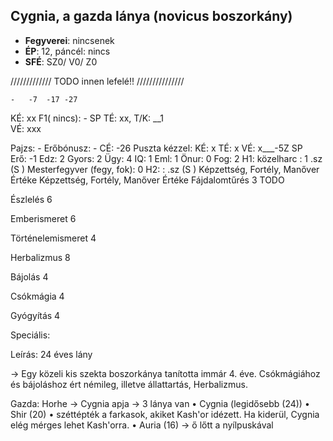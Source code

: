 ## Cygnia, a gazda lánya (novicus boszorkány) 
* **Fegyverei**: nincsenek
* **ÉP**: 12,	páncél: nincs
* **SFÉ**: SZ0/ V0/ Z0


///////////// TODO innen lefelé!! ///////////////

	-	-7	-17	-27

KÉ: xx	  F1(  nincs): - SP 
TÉ: xx,	 T/K: __1	
VÉ: xxx	
	
Pajzs: -	Erőbónusz:  -
CÉ: -26
Puszta kézzel: KÉ: x TÉ: x         VÉ: x___-5Z SP	
Erő: -1	 Edz: 2	 Gyors: 2	 Ügy: 4	 IQ: 1  Eml: 1 	 Önur: 0 Fog: 2
H1: közelharc  :  1  .sz (S   )	Mesterfegyver (fegy, fok): 0
H2:       :     .sz (S   ) 
Képzettség, Fortély, Manőver
Értéke
Képzettség, Fortély, Manőver
Értéke
Fájdalomtűrés
3
TODO

Észlelés
6


Emberismeret
6


Történelemismeret
4


Herbalizmus
8


Bájolás
4


Csókmágia
4


Gyógyítás
4






Speciális: 

Leírás: 24 éves lány


 
→ Egy közeli kis szekta boszorkánya tanította immár 4. éve. Csókmágiához és bájoláshoz ért némileg, illetve állattartás, Herbalizmus.
	
Gazda: Horhe
→ Cygnia apja
→ 3 lánya van
    • Cygnia (legidősebb (24))
    • Shir (20)
    •  széttépték a farkasok, akiket Kash'or idézett. Ha kiderül, Cygnia elég mérges lehet Kash'orra.
    • Auria (16)
      → ő lőtt a nyílpuskával

